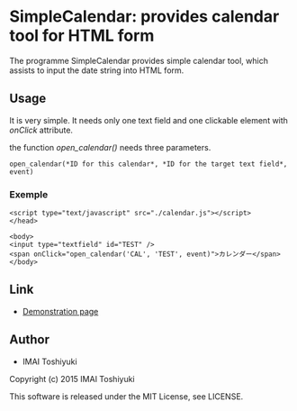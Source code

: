# SimpleCalendar: provides calendar tool for HTML form

The programme SimpleCalendar provides simple calendar tool, which assists to input the date string into HTML form.

## Usage

It is very simple. It needs only one text field and one clickable element with *onClick* attribute.

the function *open_calendar()* needs three parameters.

`open_calendar(*ID for this calendar*, *ID for the target text field*, event)`

### Exemple

    <script type="text/javascript" src="./calendar.js"></script>
    </head>
    
    <body>
    <input type="textfield" id="TEST" />
    <span onClick="open_calendar('CAL', 'TEST', event)">カレンダー</span>
    </body>

## Link

* [Demonstration page](http://imait.github.io/SimpleCalendar/ "SimpleCalendar Demo Page")

## Author

* IMAI Toshiyuki

Copyright (c) 2015 IMAI Toshiyuki

This software is released under the MIT License, see LICENSE.